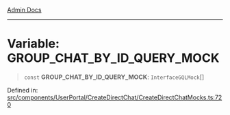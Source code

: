 [Admin Docs](/)

***

# Variable: GROUP\_CHAT\_BY\_ID\_QUERY\_MOCK

> `const` **GROUP\_CHAT\_BY\_ID\_QUERY\_MOCK**: `InterfaceGQLMock`[]

Defined in: [src/components/UserPortal/CreateDirectChat/CreateDirectChatMocks.ts:720](https://github.com/PalisadoesFoundation/talawa-admin/blob/main/src/components/UserPortal/CreateDirectChat/CreateDirectChatMocks.ts#L720)
